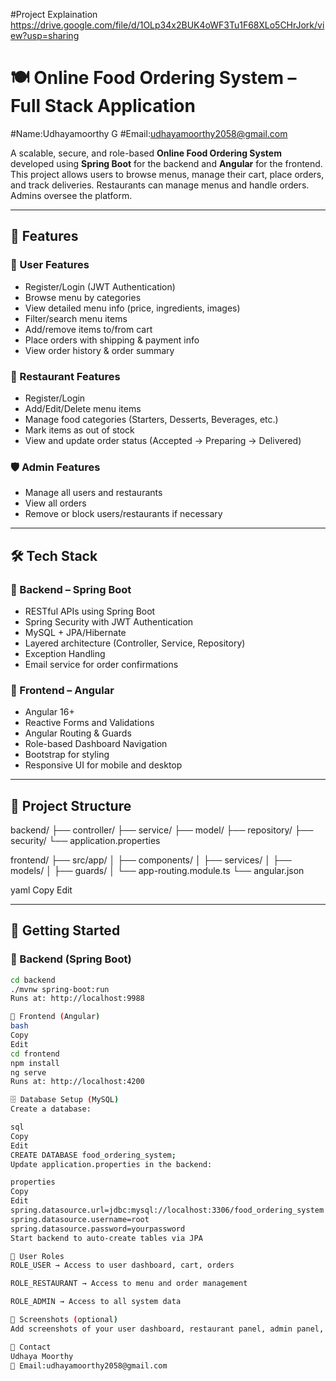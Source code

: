 #Project Explaination
https://drive.google.com/file/d/1OLp34x2BUK4oWF3Tu1F68XLo5CHrJork/view?usp=sharing


# 🍽️ Online Food Ordering System – Full Stack Application

#Name:Udhayamoorthy G
#Email:udhayamoorthy2058@gmail.com



A scalable, secure, and role-based **Online Food Ordering System** developed using **Spring Boot** for the backend and **Angular** for the frontend. This project allows users to browse menus, manage their cart, place orders, and track deliveries. Restaurants can manage menus and handle orders. Admins oversee the platform.

---

## 📌 Features

### 👤 User Features
- Register/Login (JWT Authentication)
- Browse menu by categories
- View detailed menu info (price, ingredients, images)
- Filter/search menu items
- Add/remove items to/from cart
- Place orders with shipping & payment info
- View order history & order summary

### 🍴 Restaurant Features
- Register/Login
- Add/Edit/Delete menu items
- Manage food categories (Starters, Desserts, Beverages, etc.)
- Mark items as out of stock
- View and update order status (Accepted → Preparing → Delivered)

### 🛡️ Admin Features
- Manage all users and restaurants
- View all orders
- Remove or block users/restaurants if necessary

---

## 🛠️ Tech Stack

### 🔹 Backend – Spring Boot
- RESTful APIs using Spring Boot
- Spring Security with JWT Authentication
- MySQL + JPA/Hibernate
- Layered architecture (Controller, Service, Repository)
- Exception Handling
- Email service for order confirmations

### 🔸 Frontend – Angular
- Angular 16+
- Reactive Forms and Validations
- Angular Routing & Guards
- Role-based Dashboard Navigation
- Bootstrap for styling
- Responsive UI for mobile and desktop

---

## 📁 Project Structure

backend/
├── controller/
├── service/
├── model/
├── repository/
├── security/
└── application.properties

frontend/
├── src/app/
│ ├── components/
│ ├── services/
│ ├── models/
│ ├── guards/
│ └── app-routing.module.ts
└── angular.json

yaml
Copy
Edit

---

## 🚀 Getting Started

### 🔹 Backend (Spring Boot)
```bash
cd backend
./mvnw spring-boot:run
Runs at: http://localhost:9988

🔸 Frontend (Angular)
bash
Copy
Edit
cd frontend
npm install
ng serve
Runs at: http://localhost:4200

🗄️ Database Setup (MySQL)
Create a database:

sql
Copy
Edit
CREATE DATABASE food_ordering_system;
Update application.properties in the backend:

properties
Copy
Edit
spring.datasource.url=jdbc:mysql://localhost:3306/food_ordering_system
spring.datasource.username=root
spring.datasource.password=yourpassword
Start backend to auto-create tables via JPA

🔐 User Roles
ROLE_USER → Access to user dashboard, cart, orders

ROLE_RESTAURANT → Access to menu and order management

ROLE_ADMIN → Access to all system data

📸 Screenshots (optional)
Add screenshots of your user dashboard, restaurant panel, admin panel, cart, etc.

📧 Contact
Udhaya Moorthy
📩 Email:udhayamoorthy2058@gmail.com
